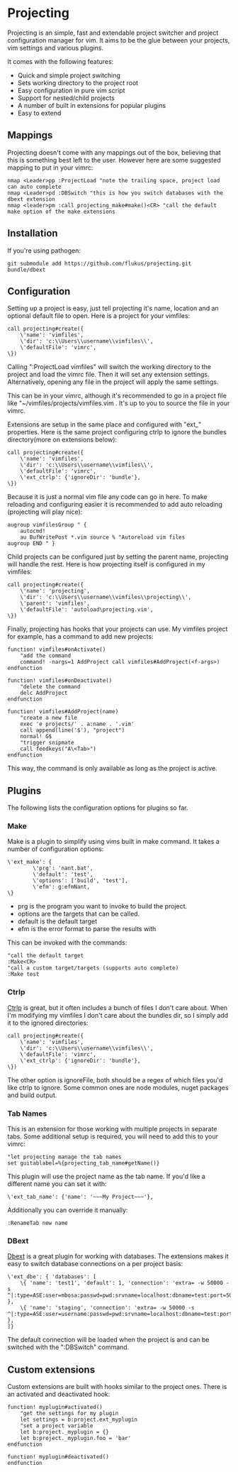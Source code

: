 # Projecting

Projecting is an simple, fast and extendable project switcher and project configuration manager for vim.
It aims to be the glue between your projects, vim settings and various plugins.

It comes with the following features:

* Quick and simple project switching
* Sets working directory to the project root
* Easy configuration in pure vim script
* Support for nested/child projects
* A number of built in extensions for popular plugins
* Easy to extend

## Mappings

Projecting doesn't come with any mappings out of the box, believing that this is something best left to the user.
However here are some suggested mapping to put in your vimrc:

```vim
nmap <Leader>pp :ProjectLoad "note the trailing space, project load can auto complete
nmap <Leader>pd :DBSwitch "this is how you switch databases with the dbext extension
nmap <leader>pm :call projecting_make#make()<CR> "call the default make option of the make extensions
```

## Installation

If you're using pathogen:

```
git submodule add https://github.com/flukus/projecting.git bundle/dbext
```


## Configuration

Setting up a project is easy,
just tell projecting it's name, location and an optional default file to open.
Here is a project for your vimfiles:


```vim
call projecting#create({
	\'name': 'vimfiles',
	\'dir': 'c:\\Users\\username\\vimfiles\\',
	\'defaultFile': 'vimrc',
\})
```

Calling ":ProjectLoad vimfiles" will switch the working directory to the project and load the vimrc file.
Then it will set any extension settings.
Alternatively, opening any file in the project will apply the same settings.

This can be in your vimrc, although it's recommended to go in a project file like "~/vimfiles/projects/vimfiles.vim .
It's up to you to source the file in your vimrc.

Extensions are setup in the same place and configured with "ext\_" properties.
Here is the same project configuring ctrlp to ignore the bundles directory(more on extensions below):

```vim
call projecting#create({
	\'name': 'vimfiles',
	\'dir': 'c:\\Users\\username\\vimfiles\\',
	\'defaultFile': 'vimrc',
	\'ext_ctrlp': {'ignoreDir': 'bundle'},
\})
```

Because it is just a normal vim file any code can go in here.
To make reloading and configuring easier it is recommended to add auto reloading (projecting will play nice):

```vim
augroup vimfilesGroup " {
	autocmd!
	au BufWritePost *.vim source % "Autoreload vim files
augroup END " }
```

Child projects can be configured just by setting the parent name, projecting will handle the rest.
Here is how projecting itself is configured in my vimfiles:

```vim
call projecting#create({
	\'name': 'projecting',
	\'dir': 'c:\\Users\\username\\vimfiles\\projecting\\',
	\'parent': 'vimfiles',
	\'defaultFile': 'autoload\projecting.vim',
\})
```

Finally, projecting has hooks that your projects can use.
My vimfiles project for example, has a command to add new projects:

```vim
function! vimfiles#onActivate()
	"add the command
	command! -nargs=1 AddProject call vimfiles#AddProject(<f-args>)
endfunction

function! vimfiles#onDeactivate()
	"delete the command
	delc AddProject
endfunction

function! vimfiles#AddProject(name)
	"create a new file
	exec 'e projects/' . a:name . '.vim'
	call append(line('$'), "project")
	normal! G$
	"trigger snipmate
	call feedkeys("A\<Tab>")
endfunction
```

This way, the command is only available as long as the project is active.


## Plugins

The following lists the configuration options for plugins so far.

### Make

Make is a plugin to simplify using vims built in make command.
It takes a number of configuration options:

```vim
\'ext_make': {
		\'prg': 'nant.bat',
		\'default': 'test',
		\'options': ['build', 'test'],
		\'efm': g:efmNant,
\}
```

* prg is the program you want to invoke to build the project.
* options are the targets that can be called.
* default is the default target
* efm is the error format to parse the results with

This can be invoked with the commands:

```vim
"call the default target
:Make<CR>
"call a custom target/targets (supports auto complete)
:Make test
```


### Ctrlp

[Ctrlp](https://github.com/kien/ctrlp.vim) is great, but it often includes a bunch of files I don't care about.
When I'm modifying my vimfiles I don't care about the bundles dir, so I simply add it to the ignored directories:

```vim
call projecting#create({
	\'name': 'vimfiles',
	\'dir': 'c:\\Users\\username\\vimfiles\\',
	\'defaultFile': 'vimrc',
	\'ext_ctrlp': {'ignoreDir': 'bundle'},
\})
```

The other option is ignoreFile, both should be a regex of which files you'd like ctrlp to ignore.
Some common ones are node modules, nuget packages and build output.


### Tab Names

This is an extension for those working with multiple projects in separate tabs.
Some additional setup is required, you will need to add this to your vimrc:

```vim
"let projecting manage the tab names
set guitablabel=%{projecting_tab_name#getName()}
```

This plugin will use the project name as the tab name.
If you'd like a different name you can set it with:

```vim
\'ext_tab_name': {'name': '~~~My Project~~~'},
```

Additionally you can override it manually:

```vim
:RenameTab new name
```


### DBext

[Dbext](https://github.com/vim-scripts/dbext.vim) is a great plugin for working with databases.
The extensions makes it easy to switch database connections on a per project basis:

```vim
\'ext_dbe': { 'databases': [
	\{ 'name': 'test1', 'default': 1, 'connection': 'extra= -w 50000 -s ^|:type=ASE:user=mbosa:passwd=pwd:srvname=localhost:dbname=test:port=5000' },
	\{ 'name': 'staging', 'connection': 'extra= -w 50000 -s ^|:type=ASE:user=username:passwd=pwd:srvname=localhost:dbname=test:port=5000' },
]}
```

The default connection will be loaded when the project is and can be switched with the ":DBSwitch" command.


## Custom extensions

Custom extensions are built with hooks similar to the project ones. There is an activated and deactivated hook:

```vim
function! myplugin#activated()
	"get the settings for my plugin
	let settings = b:project.ext_myplugin
	"set a project variable
	let b:project._myplugin = {}
	let b:project._myplugin.foo = 'bar'
endfunction

function! myplugin#deactivated()
endfunction
```

